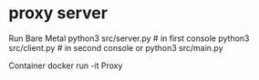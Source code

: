 # proxy server

Run
Bare Metal
    python3 src/server.py # in first console
    python3 src/client.py # in second console
    or
    python3 src/main.py

Container
docker run -it Proxy
